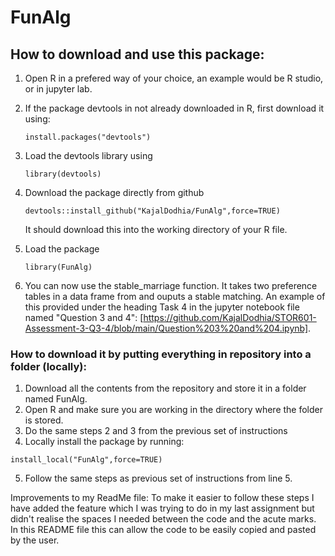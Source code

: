 # FunAlg
## How to download and use this package:
1. Open R in a prefered way of your choice, an example would be R studio, or in jupyter lab.
   
2. If the package devtools in not already downloaded in R, first download it using:

   ```
   install.packages("devtools")
   ```

3. Load the devtools library using

   ```
   library(devtools)
   ```
4. Download the package directly from github
   ```
   devtools::install_github("KajalDodhia/FunAlg",force=TRUE)
   ```
   It should download this into the working directory of your R file.
5. Load the package
    ```
   library(FunAlg)
    ```
6. You can now use the stable_marriage function. It takes two preference tables in a data frame from and ouputs a stable matching. An example of this provided under the heading Task 4 in the jupyter notebook file named "Question 3 and 4": [https://github.com/KajalDodhia/STOR601-Assessment-3-Q3-4/blob/main/Question%203%20and%204.ipynb].

   
   
### How to download it by putting everything in repository into a folder (locally):

1. Download all the contents from the repository and store it in a folder named FunAlg.
2. Open R and make sure you are working in the directory where the folder is stored.
3. Do the same steps 2 and 3 from the previous set of instructions
4. Locally install the package by running:
```
install_local("FunAlg",force=TRUE)
```
5. Follow the same steps as previous set of instructions from line 5.
   
Improvements to my ReadMe file:
To make it easier to follow these steps I have added the feature which I was trying to do in my last assignment but didn't realise the spaces I needed between the code and the acute marks. In this README file this can allow the code to be easily copied and pasted by the user.
